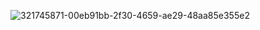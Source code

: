 ![321745871-00eb91bb-2f30-4659-ae29-48aa85e355e2](https://github.com/mkk2241/mkk22411/assets/157919593/3cf6f6b5-2f59-4c9d-84f1-2a0cbd2ab82f)
